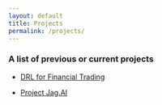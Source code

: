 ```yaml
---
layout: default
title: Projects
permalink: /projects/
---
```


### A list of previous or current projects

- [DRL for Financial Trading](https://kostis-s-z.github.io/financial_rl)

- [Project Jag.AI](https://kostis-s-z.github.io/Jag.AI)
